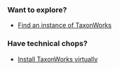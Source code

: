 ### Want to explore? 
+ [Find an instance of TaxonWorks](#)

### Have technical chops? 
+ [Install TaxonWorks virtually](#)
